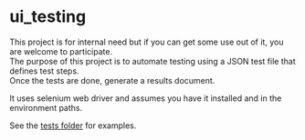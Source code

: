 # ui_testing

This project is for internal need but if you can get some use out of it, you are welcome to participate.  
The purpose of this project is to automate testing using a JSON test file that defines test steps.  
Once the tests are done, generate a results document.

It uses selenium web driver and assumes you have it installed and in the environment paths.

See the [tests folder](https://github.com/caperaven/ui_testing/tree/master/tests) for examples.
